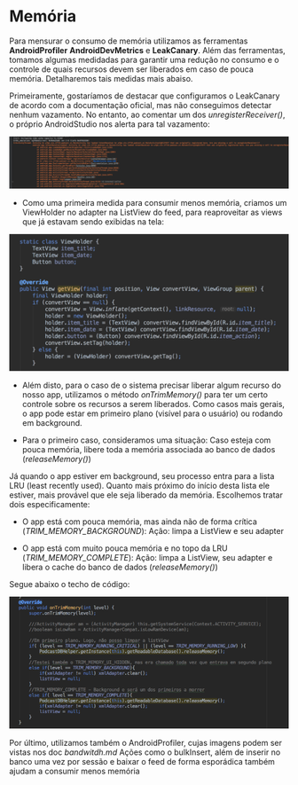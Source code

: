 # Memória

Para mensurar o consumo de memória utilizamos as ferramentas **AndroidProfiler** **AndroidDevMetrics** e **LeakCanary**. Além das ferramentas, tomamos algumas medidadas para garantir uma redução no consumo e o controle de quais recursos devem ser liberados em caso de pouca memória. Detalharemos tais medidas mais abaiso.

Primeiramente, gostaríamos de destacar que configuramos o LeakCanary de acordo com a documentação oficial, mas não conseguimos detectar nenhum vazamento. No entanto, ao comentar um dos *unregisterReceiver()*, o próprio AndroidStudio nos alerta para tal vazamento:

![alt text](screens/profiler/unregisterReceiver.png)

- Como uma primeira medida para consumir menos memória, criamos um ViewHolder no adapter na ListView do feed, para reaproveitar as views que já estavam sendo exibidas na tela:

![alt text](screens/memory/viewHolder.png)

- Além disto, para o caso de o sistema precisar liberar algum recurso do nosso app, utilizamos o método *onTrimMemory()* para ter um certo controle sobre os recursos a serem liberados. Como casos mais gerais, o app pode estar em primeiro plano (visível para o usuário) ou rodando em background.

- Para o primeiro caso, consideramos uma situação:
Caso esteja com pouca memória, libere toda a memória associada ao banco de dados (*releaseMemory()*)

Já quando o app estiver em background, seu processo entra para a lista LRU (least recently used). Quanto mais próximo do início desta lista ele estiver, mais provável que ele seja liberado da memória. Escolhemos tratar dois especificamente:

- O app está com pouca memória, mas ainda não de forma crítica (*TRIM_MEMORY_BACKGROUND*):
Ação: limpa a ListView e seu adapter

- O app está com muito pouca memória e no topo da LRU (*TRIM_MEMORY_COMPLETE*): 
Ação: limpa a ListView, seu adapter e libera o cache do banco de dados (*releaseMemory()*)

Segue abaixo o techo de código:

![alt text](screens/memory/onTrimMemory.png)

Por último, utilizamos também o AndroidProfiler, cujas imagens podem ser vistas nos doc *bandwitdh.md*
Ações como o bulkInsert, além de inserir no banco uma vez por sessão e baixar o feed de forma esporádica também ajudam a consumir menos memória
